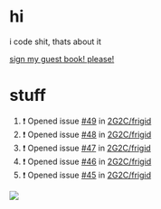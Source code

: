 # hi
i code shit, thats about it

[sign my guest book! please!](https://github.com/Just-a-Unity-Dev/Just-a-Unity-Dev/issues/new?&body=Sign%20my%20guest%20book%20by%20placing%20your%20name%20in%20the%20title,%20how%27d%20you%20get%20to%20this%20page%20and%20why?%20Don%27t%20forget%20you%20have%20an%20entire%20notebook%20in%20your%20hands!)


# stuff
<!--START_SECTION:activity-->
1. ❗️ Opened issue [#49](https://github.com/2G2C/frigid/issues/49) in [2G2C/frigid](https://github.com/2G2C/frigid)
2. ❗️ Opened issue [#48](https://github.com/2G2C/frigid/issues/48) in [2G2C/frigid](https://github.com/2G2C/frigid)
3. ❗️ Opened issue [#47](https://github.com/2G2C/frigid/issues/47) in [2G2C/frigid](https://github.com/2G2C/frigid)
4. ❗️ Opened issue [#46](https://github.com/2G2C/frigid/issues/46) in [2G2C/frigid](https://github.com/2G2C/frigid)
5. ❗️ Opened issue [#45](https://github.com/2G2C/frigid/issues/45) in [2G2C/frigid](https://github.com/2G2C/frigid)
<!--END_SECTION:activity-->

![](https://github-profile-summary-cards.vercel.app/api/cards/profile-details?username=Just-a-Unity-Dev&theme=solarized_dark)
